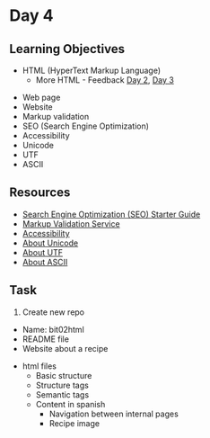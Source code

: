 # Day 4
## Learning Objectives
* HTML (HyperText Markup Language)
	- More HTML - Feedback [Day 2](day2.md), [Day 3](day3.md)
- Web page
- Website
- Markup validation
- SEO (Search Engine Optimization)
- Accessibility
- Unicode
- UTF
- ASCII
## Resources
- [Search Engine Optimization (SEO) Starter Guide](https://developers.google.com/search/docs/fundamentals/seo-starter-guide)
- [Markup Validation Service](https://validator.w3.org/)
- [Accessibility](https://www.w3.org/standards/webdesign/accessibility)
- [About Unicode](https://unicode.org/faq/basic_q.html#1)
- [About UTF](https://unicode.org/faq/utf_bom.html)
- [About ASCII](https://www.asciitable.com/)
## Task
1. Create new repo
- Name: bit02html
- README file
- Website about a recipe
* html files
  - Basic structure
  - Structure tags
  - Semantic tags
  * Content in spanish
    - Navigation between internal pages
    - Recipe image

